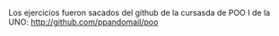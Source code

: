 Los ejercicios fueron sacados del github de la cursasda de POO I de la UNO: http://github.com/ppandomail/poo
